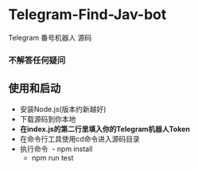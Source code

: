# Telegram-Find-Jav-bot
Telegram 番号机器人 源码

### 不解答任何疑问

## 使用和启动
- 安装Node.js(版本约新越好)
- 下载源码到你本地
- **在index.js的第二行里填入你的Telegram机器人Token**
- 在命令行工具使用cd命令进入源码目录
- 执行命令
  - npm install
  - npm run test
